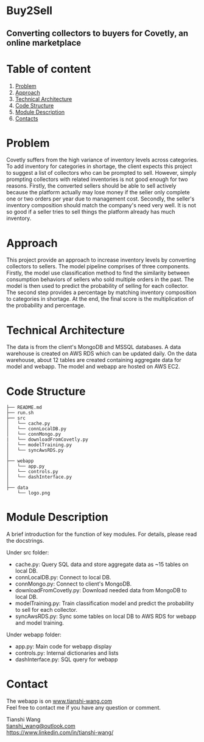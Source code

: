 # Buy2Sell
## Converting collectors to buyers for Covetly, an online marketplace

# Table of content
1. [Problem](README.md#problem)
2. [Approach](README.md#approach)
3. [Technical Architecture](README.md#technical-architecture)
4. [Code Structure](README.md#code-structure)
5. [Module Description](REAME.md#module-description)
6. [Contacts](README.md#contacts)

# Problem
Covetly suffers from the high variance of inventory levels across categories. To add inventory for categories
 in shortage, the client expects this project to suggest a list of collectors who can be prompted to sell. 
 However, simply prompting collectors with related inventories is not good enough for two reasons. Firstly, the converted sellers 
 should be able to sell actively because the platform actually may lose money if the seller only complete one or two
 orders per year due to management cost. Secondly, the seller's inventory composition should match the company's need
 very well. It is not so good if a seller tries to sell things the platform already has much inventory.
 
 
# Approach
This project provide an approach to increase inventory levels by converting collectors to sellers. The model pipeline
comprises of three components. Firstly, the model use classification method to find the similarity between consumption
behaviors of sellers who sold multiple orders in the past. The model is then used to predict the probability of selling
for each collector. The second step provides a percentage by matching inventory composition to categories in shortage. 
At the end, the final score is the multiplication of the probability and percentage. 

# Technical Architecture
The data is from the client's MongoDB and MSSQL databases. A data warehouse is created on AWS RDS which can be updated 
daily. On the data warehouse, about 12 tables are created containing aggregate data for model and webapp. The model and 
webapp are hosted on AWS EC2. 

# Code Structure

    ├── README.md 
    ├── run.sh
    ├── src
    │   └── cache.py
    │   └── connLocalDB.py
    │   └── connMongo.py
    |   └── downloadFromCovetly.py
    │   └── modelTraining.py
    │   └── syncAwsRDS.py
    │ 
    ├── webapp
    │   └── app.py
    │   └── controls.py
    │   └── dashInterface.py
    │
    ├── data
        └── logo.png

# Module Description
A brief introduction for the function of key modules. For details, please read the docstrings.</br>

Under src folder:</br>
- cache.py: Query SQL data and store aggregate data as ~15 tables on local DB.
- connLocalDB.py: Connect to local DB.
- connMongo.py: Connect to client's MongoDB.
- downloadFromCovetly.py: Download needed data from MongoDB to local DB.
- modelTraining.py: Train classification model and predict the probability to sell for each collector.
- syncAwsRDS.py: Sync some tables on local DB to AWS RDS for webapp and model training.

Under webapp folder:</br>
- app.py: Main code for webapp display
- controls.py: Internal dictionaries and lists
- dashInterface.py: SQL query for webapp

# Contact
The webapp is on www.tianshi-wang.com </br>
Feel free to contact me if you have any question or comment.

Tianshi Wang </br>
tianshi_wang@outlook.com </br>
https://www.linkedin.com/in/tianshi-wang/
